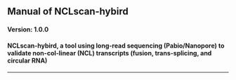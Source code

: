 ## Manual of NCLscan-hybird
####   Version: 1.0.0
#### NCLscan-hybird, a tool using long-read sequencing (Pabio/Nanopore) to validate non-col-linear (NCL) transcripts (fusion, trans-splicing, and circular RNA) 
-----------------------------

